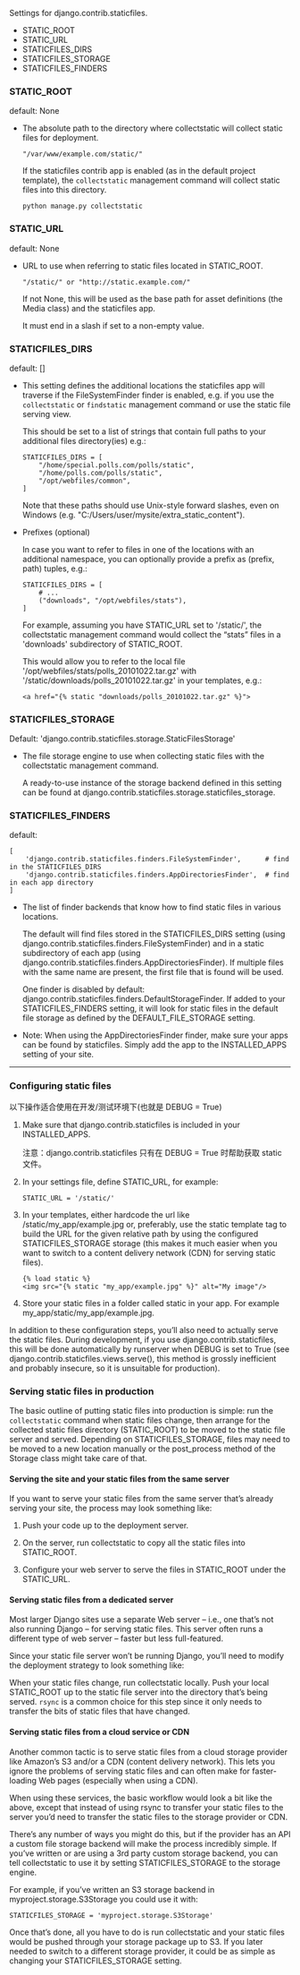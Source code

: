 Settings for django.contrib.staticfiles.

-   STATIC_ROOT
-   STATIC_URL
-   STATICFILES_DIRS
-   STATICFILES_STORAGE
-   STATICFILES_FINDERS


### STATIC_ROOT

default: None

-   The absolute path to the directory where collectstatic will collect static
    files for deployment.

        "/var/www/example.com/static/"

    If the staticfiles contrib app is enabled (as in the default project template),
    the `collectstatic` management command will collect static files into this
    directory. 

        python manage.py collectstatic


### STATIC_URL

default: None

-   URL to use when referring to static files located in STATIC_ROOT. 

        "/static/" or "http://static.example.com/"

    If not None, this will be used as the base path for asset definitions
    (the Media class) and the staticfiles app.

    It must end in a slash if set to a non-empty value.


### STATICFILES_DIRS

default: []

-   This setting defines the additional locations the staticfiles app will
    traverse if the FileSystemFinder finder is enabled, e.g. if you use the
    `collectstatic` or `findstatic` management command or use the static file
    serving view.

    This should be set to a list of strings that contain full paths to your
    additional files directory(ies) e.g.:

        STATICFILES_DIRS = [
            "/home/special.polls.com/polls/static",
            "/home/polls.com/polls/static",
            "/opt/webfiles/common",
        ]

    Note that these paths should use Unix-style forward slashes, even on Windows
    (e.g. "C:/Users/user/mysite/extra_static_content").

-   Prefixes (optional)    

    In case you want to refer to files in one of the locations with an additional
    namespace, you can optionally provide a prefix as (prefix, path) tuples, e.g.:

        STATICFILES_DIRS = [
            # ...
            ("downloads", "/opt/webfiles/stats"),
        ]

    For example, assuming you have STATIC_URL set to '/static/', the collectstatic
    management command would collect the “stats” files in a 'downloads' subdirectory
    of STATIC_ROOT.

    This would allow you to refer to the local file '/opt/webfiles/stats/polls_20101022.tar.gz'
    with '/static/downloads/polls_20101022.tar.gz' in your templates, e.g.:

        <a href="{% static "downloads/polls_20101022.tar.gz" %}">


### STATICFILES_STORAGE

Default: 'django.contrib.staticfiles.storage.StaticFilesStorage'

-   The file storage engine to use when collecting static files with the
    collectstatic management command.

    A ready-to-use instance of the storage backend defined in this setting can
    be found at django.contrib.staticfiles.storage.staticfiles_storage.


### STATICFILES_FINDERS

default:

    [
        'django.contrib.staticfiles.finders.FileSystemFinder',      # find in the STATICFILES_DIRS
        'django.contrib.staticfiles.finders.AppDirectoriesFinder',  # find in each app directory
    ]

-   The list of finder backends that know how to find static files in various
    locations.

    The default will find files stored in the STATICFILES_DIRS setting (using
    django.contrib.staticfiles.finders.FileSystemFinder) and in a static subdirectory
    of each app (using django.contrib.staticfiles.finders.AppDirectoriesFinder).
    If multiple files with the same name are present, the first file that is
    found will be used.

    One finder is disabled by default: django.contrib.staticfiles.finders.DefaultStorageFinder.
    If added to your STATICFILES_FINDERS setting, it will look for static files
    in the default file storage as defined by the DEFAULT_FILE_STORAGE setting.

-   Note: When using the AppDirectoriesFinder finder, make sure your apps can be
    found by staticfiles. Simply add the app to the INSTALLED_APPS setting of your site.

---

### Configuring static files

以下操作适合使用在开发/测试环境下(也就是 DEBUG = True)

1.  Make sure that django.contrib.staticfiles is included in your INSTALLED_APPS.

    注意：django.contrib.staticfiles 只有在 DEBUG = True 时帮助获取 static 文件。

2.  In your settings file, define STATIC_URL, for example:

        STATIC_URL = '/static/'

3.  In your templates, either hardcode the url like /static/my_app/example.jpg
    or, preferably, use the static template tag to build the URL for the given
    relative path by using the configured STATICFILES_STORAGE storage (this
    makes it much easier when you want to switch to a content delivery network
    (CDN) for serving static files).

        {% load static %}
        <img src="{% static "my_app/example.jpg" %}" alt="My image"/>

4.  Store your static files in a folder called static in your app. For example
    my_app/static/my_app/example.jpg.

In addition to these configuration steps, you’ll also need to actually serve
the static files. During development, if you use django.contrib.staticfiles,
this will be done automatically by runserver when DEBUG is set to True (see 
django.contrib.staticfiles.views.serve(), this method is grossly inefficient
and probably insecure, so it is unsuitable for production).


### Serving static files in production

The basic outline of putting static files into production is simple: run the
`collectstatic` command when static files change, then arrange for the collected
static files directory (STATIC_ROOT) to be moved to the static file server and
served. Depending on STATICFILES_STORAGE, files may need to be moved to a new
location manually or the post_process method of the Storage class might take
care of that.

#### Serving the site and your static files from the same server

If you want to serve your static files from the same server that’s already
serving your site, the process may look something like:

1.  Push your code up to the deployment server.

2.  On the server, run collectstatic to copy all the static files into STATIC_ROOT.

3.  Configure your web server to serve the files in STATIC_ROOT under the STATIC_URL.


#### Serving static files from a dedicated server

Most larger Django sites use a separate Web server – i.e., one that’s not also
running Django – for serving static files. This server often runs a different
type of web server – faster but less full-featured.

Since your static file server won’t be running Django, you’ll need to modify the
deployment strategy to look something like:

When your static files change, run collectstatic locally. Push your local 
STATIC_ROOT up to the static file server into the directory that’s being 
served. `rsync` is a common choice for this step since it only needs to
transfer the bits of static files that have changed.

#### Serving static files from a cloud service or CDN

Another common tactic is to serve static files from a cloud storage provider
like Amazon’s S3 and/or a CDN (content delivery network). This lets you ignore
the problems of serving static files and can often make for faster-loading Web
pages (especially when using a CDN).

When using these services, the basic workflow would look a bit like the above,
except that instead of using rsync to transfer your static files to the server
you’d need to transfer the static files to the storage provider or CDN.

There’s any number of ways you might do this, but if the provider has an API a
custom file storage backend will make the process incredibly simple. If you’ve
written or are using a 3rd party custom storage backend, you can tell
collectstatic to use it by setting STATICFILES_STORAGE to the storage engine.

For example, if you’ve written an S3 storage backend in myproject.storage.S3Storage
you could use it with:

    STATICFILES_STORAGE = 'myproject.storage.S3Storage'

Once that’s done, all you have to do is run collectstatic and your static files
would be pushed through your storage package up to S3. If you later needed to
switch to a different storage provider, it could be as simple as changing your
STATICFILES_STORAGE setting.

